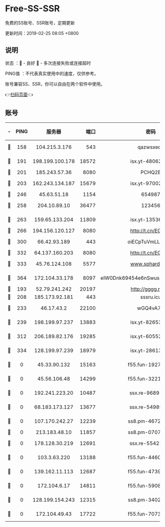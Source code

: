 # Free-SS-SSR

免费的SS账号、SSR账号，定期更新

更新时间：2019-02-25 08:05 +0800

## 说明

状态     ：🙂 - 良好 🙁 - 多次连接失败或连接超时

PING值   ：不代表真实使用中的速度，仅供参考。

账号兼容SS、SSR，你可以自由在两个软件中使用。

👉[扫码页面](https://liesauer.github.io/free-ss-ssr.github.io/)👈

## 账号

|-|PING|服务器|端口|密码|加密方式|区域|
|:----:|:----:|:-----:|-----:|:----:|:----:|:----:|
|🙂|158|104.215.3.176|543|qazwsxedc|aes-256-gcm|JP|
|🙂|191|198.199.100.178|18572|isx.yt-48062937|aes-256-cfb|US|
|🙂|201|185.243.57.36|8080|PCHQ2E|rc4-md5|US|
|🙂|203|162.243.134.187|15679|isx.yt-97002666|aes-256-cfb|US|
|🙂|246|45.63.51.18|1154|654987|chacha20|US|
|🙂|258|204.10.89.10|36477|123456|aes-256-cfb|US|
|🙂|263|159.65.133.204|11809|isx.yt-13536858|aes-256-cfb|SG|
|🙂|266|194.156.120.127|8080|http://t.cn/EGJIyrl|rc4-md5|RU|
|🙂|300|66.42.93.189|443|oiECpTuVmLLxk4Ts|aes-256-cfb|US|
|🙂|332|64.137.160.203|8080|http://t.cn/EGJIyrl|rc4-md5|CA|
|🙂|333|45.76.124.108|5577|www.sphard.com|aes-256-cfb|AU|
|🙂|364|172.104.33.178|8097|eIW0Dnk69454e6nSwuspv9DmS201tQ0D|aes-256-cfb|SG|
|🙂|193|52.79.241.242|20197|http://gggg.rocks|chacha20|KR|
|🙂|208|185.173.92.181|443|sssru.icu|rc4-md5|RU|
|🙂|233|46.17.43.2|22100|wGQ4vA7D|aes-256-gcm|RU|
|🙂|239|198.199.97.237|13883|isx.yt-82653144|aes-256-cfb|US|
|🙂|312|206.189.82.176|19285|isx.yt-60552819|aes-256-cfb|SG|
|🙂|334|128.199.97.239|18979|isx.yt-28613009|aes-256-cfb|SG|
|🙁|0|45.33.90.132|15163|f55.fun-19270599|aes-256-cfb|US|
|🙁|0|45.56.106.48|14299|f55.fun-32217905|aes-256-cfb|US|
|🙁|0|192.241.223.20|10487|ssx.re-96891906|aes-256-cfb|US|
|🙁|0|68.183.173.127|13677|ssx.re-54989679|aes-256-cfb|US|
|🙁|0|107.170.242.27|12239|ss8.pm-46728067|aes-256-cfb|US|
|🙁|0|213.183.48.10|11857|ss8.pm-07077864|rc4-md5|RU|
|🙁|0|178.128.30.219|12691|ssx.re-55425348|aes-256-cfb|SG|
|🙁|0|103.3.63.220|13188|f55.fun-44609917|aes-256-cfb|SG|
|🙁|0|139.162.11.113|12687|f55.fun-47392375|aes-256-cfb|SG|
|🙁|0|172.104.6.17|14811|f55.fun-59087446|aes-256-cfb|US|
|🙁|0|128.199.154.243|12315|ss8.pm-34025795|aes-256-cfb|SG|
|🙁|0|172.104.49.43|17722|f55.fun-70732779|aes-256-cfb|SG|
